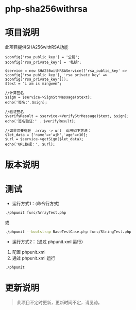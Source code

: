 # php-sha256withrsa

# 项目说明
此项目提供SHA256withRSA功能

```
$config['rsa_public_key'] = '公钥';
$config['rsa_private_key'] = '私钥';

$service = new SHA256withRSAService(['rsa_public_key' => $config['rsa_public_key'], 'rsa_private_key' => $config['rsa_private_key']]);
$text = "i am is mingwen";

//计算签名
$sign = $service->SignStrMessage($text);
echo('签名:'.$sign);

//验证签名
$verifyResult = $service->VerifyStrMessage($text, $sign);
echo('签名验证:' . $verifyResult);

//如果需要处理  array -> url  调用如下方法：
$let_data = ['name'=>'wjh','age'=>10];
$url = $service->getSign($let_data);
echo('URL数据：'. $url);
```


# 版本说明




# 测试

* 运行方式1：(命令行方式)
```bash
./phpunit func/ArrayTest.php
```
或 
```bash
./phpunit --bootstrap BaseTestCase.php func/StringTest.php 
```

* 运行方式2：（通过 phpunit.xml 运行）  
 1. 配置 phpunit.xml
 2. 通过 phpunit.xml 运行
 ```
./phpunit
```

# 更新说明
> 此项目不定时更新，更新时间不定，请见谅。
